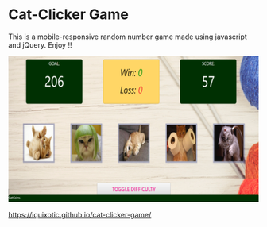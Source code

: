 # Cat-Clicker Game 

This is a mobile-responsive random number game made using javascript and jQuery. Enjoy !!

![alt text](assets/images/catClickScreenshot.png)

https://iquixotic.github.io/cat-clicker-game/ 